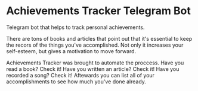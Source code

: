 # Achievements Tracker Telegram Bot
Telegram bot that helps to track personal achievements.

There are tons of books and articles that point out that it's essential to keep the recors of the things you've accomplished.
Not only it increases your self-esteem, but gives a motivation to move forward.

Achievements Tracker was brought to automate the proccess. Have you read a book? Check it! Have you written an article? Check it! Have you recorded a song? Check it!
Aftewards you can list all of your accomplishments to see how much you've done already.
